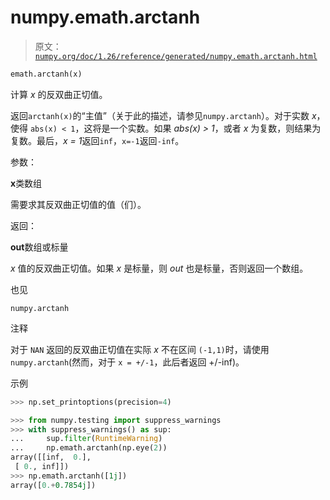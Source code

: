 # numpy.emath.arctanh

> 原文：[`numpy.org/doc/1.26/reference/generated/numpy.emath.arctanh.html`](https://numpy.org/doc/1.26/reference/generated/numpy.emath.arctanh.html)

```py
emath.arctanh(x)
```

计算 *x* 的反双曲正切值。

返回``arctanh(x)``的“主值”（关于此的描述，请参见`numpy.arctanh`）。对于实数 *x*，使得 `abs(x) < 1`，这将是一个实数。如果 *abs(x) > 1*，或者 *x* 为复数，则结果为复数。最后，*x = 1*返回``inf``，`x=-1`返回`-inf`。

参数：

**x**类数组

需要求其反双曲正切值的值（们）。

返回：

**out**数组或标量

*x* 值的反双曲正切值。如果 *x* 是标量，则 *out* 也是标量，否则返回一个数组。

也见

`numpy.arctanh`

注释

对于 `NAN` 返回的反双曲正切值在实际 *x* 不在区间 `(-1,1)`时，请使用`numpy.arctanh`(然而，对于 `x = +/-1`，此后者返回 +/-inf)。

示例

```py
>>> np.set_printoptions(precision=4) 
```

```py
>>> from numpy.testing import suppress_warnings
>>> with suppress_warnings() as sup:
...     sup.filter(RuntimeWarning)
...     np.emath.arctanh(np.eye(2))
array([[inf,  0.],
 [ 0., inf]])
>>> np.emath.arctanh([1j])
array([0.+0.7854j]) 
```
